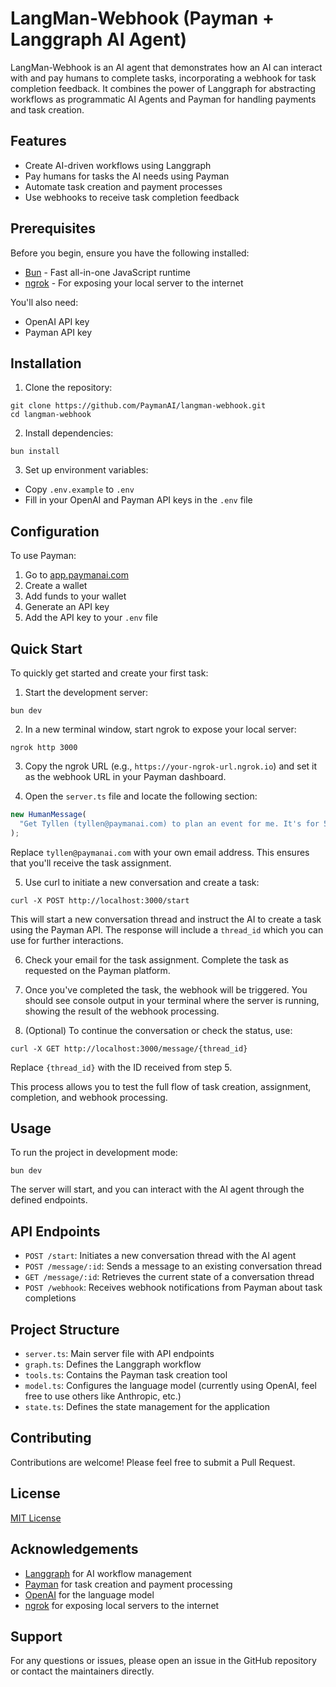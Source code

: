 # LangMan-Webhook (Payman + Langgraph AI Agent)

LangMan-Webhook is an AI agent that demonstrates how an AI can interact with and pay humans to complete tasks, incorporating a webhook for task completion feedback. It combines the power of Langgraph for abstracting workflows as programmatic AI Agents and Payman for handling payments and task creation.

## Features

- Create AI-driven workflows using Langgraph
- Pay humans for tasks the AI needs using Payman
- Automate task creation and payment processes
- Use webhooks to receive task completion feedback

## Prerequisites

Before you begin, ensure you have the following installed:

- [Bun](https://bun.sh/) - Fast all-in-one JavaScript runtime
- [ngrok](https://ngrok.com/) - For exposing your local server to the internet

You'll also need:

- OpenAI API key
- Payman API key

## Installation

1. Clone the repository:

```
git clone https://github.com/PaymanAI/langman-webhook.git
cd langman-webhook
```

2. Install dependencies:

```
bun install
```

3. Set up environment variables:

- Copy `.env.example` to `.env`
- Fill in your OpenAI and Payman API keys in the `.env` file

## Configuration

To use Payman:

1. Go to [app.paymanai.com](https://app.paymanai.com)
2. Create a wallet
3. Add funds to your wallet
4. Generate an API key
5. Add the API key to your `.env` file

## Quick Start

To quickly get started and create your first task:

1. Start the development server:

```
bun dev
```

2. In a new terminal window, start ngrok to expose your local server:

```
ngrok http 3000
```

3. Copy the ngrok URL (e.g., `https://your-ngrok-url.ngrok.io`) and set it as the webhook URL in your Payman dashboard.

4. Open the `server.ts` file and locate the following section:

```typescript
new HumanMessage(
  "Get Tyllen (tyllen@paymanai.com) to plan an event for me. It's for 50 people and I want it to be a surprise party. I want it to be at a restaurant and I want to spend $50. I want it to be on a Saturday night. Make a made up itinerary for him and have him do it for us. Go for it!"
);
```

Replace `tyllen@paymanai.com` with your own email address. This ensures that you'll receive the task assignment.

5. Use curl to initiate a new conversation and create a task:

```
curl -X POST http://localhost:3000/start
```

This will start a new conversation thread and instruct the AI to create a task using the Payman API. The response will include a `thread_id` which you can use for further interactions.

6. Check your email for the task assignment. Complete the task as requested on the Payman platform.

7. Once you've completed the task, the webhook will be triggered. You should see console output in your terminal where the server is running, showing the result of the webhook processing.

8. (Optional) To continue the conversation or check the status, use:

```
curl -X GET http://localhost:3000/message/{thread_id}
```

Replace `{thread_id}` with the ID received from step 5.

This process allows you to test the full flow of task creation, assignment, completion, and webhook processing.

## Usage

To run the project in development mode:

```
bun dev
```

The server will start, and you can interact with the AI agent through the defined endpoints.

## API Endpoints

- `POST /start`: Initiates a new conversation thread with the AI agent
- `POST /message/:id`: Sends a message to an existing conversation thread
- `GET /message/:id`: Retrieves the current state of a conversation thread
- `POST /webhook`: Receives webhook notifications from Payman about task completions

## Project Structure

- `server.ts`: Main server file with API endpoints
- `graph.ts`: Defines the Langgraph workflow
- `tools.ts`: Contains the Payman task creation tool
- `model.ts`: Configures the language model (currently using OpenAI, feel free to use others like Anthropic, etc.)
- `state.ts`: Defines the state management for the application

## Contributing

Contributions are welcome! Please feel free to submit a Pull Request.

## License

[MIT License](LICENSE)

## Acknowledgements

- [Langgraph](https://github.com/langchain-ai/langgraph) for AI workflow management
- [Payman](https://paymanai.com) for task creation and payment processing
- [OpenAI](https://openai.com) for the language model
- [ngrok](https://ngrok.com/) for exposing local servers to the internet

## Support

For any questions or issues, please open an issue in the GitHub repository or contact the maintainers directly.
